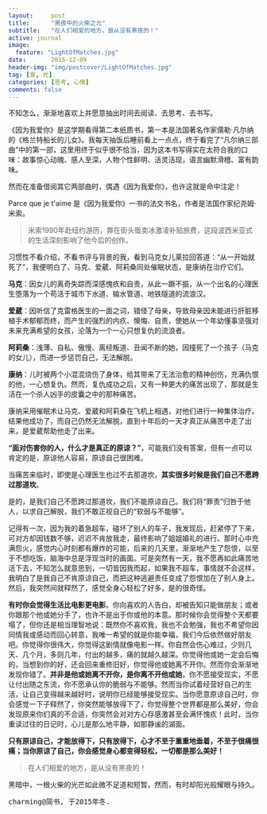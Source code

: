 ```yaml
---
layout:     post
title:      "黑夜中的火柴之光"
subtitle:   "在人们相爱的地方，是从没有黑夜的！"
active: journal
image:
  feature: "LightOfMatches.jpg"
date:       2015-12-09
header-img: "img/postcover/LightOfMatches.jpg"
tag: [爱, 光]
categories: [思考, 心情]
comments: false
---
```


不知怎么，渐渐地喜欢上并愿意抽出时间去阅读、去思考、去书写。

《因为我爱你》是这学期看得第二本纸质书，第一本是法国著名作家儒勒·凡尔纳的《格兰特船长的儿女》。我每天抽饭后睡前看上一点点，终于看完了“凡尔纳三部曲”中的第一部，这里用终于似乎很不恰当，因为这本书写得实在太符合我的口味：故事惊心动魄、感人至深，人物个性鲜明、活灵活现，语言幽默滑稽、富有韵味。

然而在准备借阅其它两部曲时，偶遇《因为我爱你》，也许这就是命中注定！

Parce que je t'aime 是《因为我爱你》一书的法文书名，作者是法国作家纪尧姆·米索。

>米索1990年赴纽约游历，靠在街头贩卖冰激凌补贴旅费，这段波西米亚式的生活深刻影响了他今后的创作。


习惯性不看介绍，不看书评与背景的我，看到马克女儿莱拉回答道：“从一开始就死了”，我便明白了、马克、爱葳、阿莉桑同处催眠状态，是康纳在治疗它们。

**马克**：因女儿的离奇失踪而深感愧疚和自责，从此一蹶不振，从一个出名的心理医生堕落为一个苟活于城市下水道、输水管道、地铁隧道的流浪汉。

**爱葳**：因听信了克雷格医生的一面之词，错怪了母亲，导致母亲因未能进行肝脏移植手术郁郁而终，而产生的强烈的内疚、懊悔、自责，使她从一个年幼懂事坚强对未来充满希望的女孩，沦落为一个一心只想复仇的流浪者。

**阿莉桑**：浅薄、自私、傲慢、离经叛道、丑闻不断的她，因撞死了一个孩子（马克的女儿），而进一步惩罚自己，无法解脱。

**康纳**：儿时被两个小混混烧伤了身体，给其带来了无法治愈的精神创伤，充满仇恨的他，一心想复仇。然而，复仇成功之后，又有一种更大的痛苦出现了，那就是生活在一个杀人凶手的皮囊之中的那种痛苦。

康纳采用催眠术让马克、爱葳和阿莉桑在飞机上相遇，对他们进行一种集体治疗。结果他成功了，而自己仍然无法解脱，直到十年后的一天才真正从痛苦中走了出来，是爱葳帮助他走了出来。

**“面对伤害你的人，什么才是真正的原谅？”**，可能我们没有答案，但有一点可以肯定的是，原谅他人容易，原谅自己很困难。

当痛苦来临时，即使是心理医生也过不去那道坎，**其实很多时候是我们自己不愿跨过那道坎**。

是的，是我们自己不愿跨过那道坎，我们不能原谅自己。我们将“罪责”归咎于他人，以求自己解脱，我们不敢正视自己的“软弱与不能够”。

记得有一次，因为我的着急超车，碰坏了别人的车子，我发现后，赶紧停了下来，可对方却因钱数不够，迟迟不肯放我走，最终影响了姐姐婚礼的进行。那时心中充满怨火，感觉内心时刻都有爆炸的可能，后来的几天里，渐渐地产生了怨恨，以至于不想吃饭，脑海中总是浮现当时的画面。可是突然有一天，我不愿再如此痛苦地活下去，不知怎么就意思到，一切皆因我而起，如果我不超车，事情就不会这样，我明白了是我自己不肯原谅自己，而把这种逃避责任变成了怨恨加在了别人身上。然后，我突然间就释然了，感觉全身心轻松了好多，是的很奇怪。

**有时你会觉得生活比电影更电影**。你向喜欢的人告白，却被告知只能做朋友；或者你跟那个他或她分手了，也许不是出于你或他的本意。那时候你会觉得整个天都要塌了，但你还是相当理智地说：既然你不喜欢我，我也不会勉强，我也不希望你因同情我或感动而回心转意，我唯一希望的就是你能幸福，我们今后依然做好朋友吧。你觉得你很伟大，你觉得这剧情就像电影一样。你自然会伤心难过，少则几天、几个月，多则几年，付出的越多，痛的就越久越深。你觉得他或她一定会后悔的，当想到你的好，还会回来重修旧好，你觉得他或她离不开你。然而你会渐渐地发现你错了。**并非是他或她离不开你，是你离不开他或她**，你不愿接受现实，不愿让付出随之东流，你不愿承认你的脆弱与不能够。然而当你试着经营好自己的生活，让自己变得越来越好时，说明你已经能够接受现实。当你愿意原谅自己时，你会感觉一下子释然了，你突然能够放得下了，你觉得整个世界都是那么美好，你会发现原来你们真的不合适，你突然会对对方心存感激甚至会满怀愧疚！此时，当你重读过往的日记时，心儿是那么地平静，如那静谧的湖面。

**只有原谅自己，才能放得下，只有放得下，心才不至于重重地垂着，不至于很痛很痛；当你原谅了自己，你会感觉身心都变得轻松，一切都是那么美好！**

>在人们相爱的地方，是从没有黑夜的！


黑暗中，一根火柴的光芒如此微不足道和短暂，然而，有时却阳光般耀眼与持久。


 <kbd>charming@简书, 于2015年冬.</kbd>


